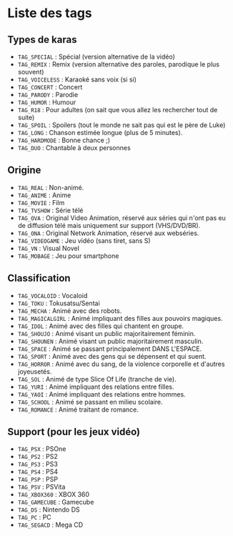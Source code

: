 # Liste des tags

## Types de karas

- `TAG_SPECIAL` : Spécial (version alternative de la vidéo)
- `TAG_REMIX` : Remix (version alternative des paroles, parodique le plus souvent)
- `TAG_VOICELESS` : Karaoké sans voix (si si)
- `TAG_CONCERT` : Concert
- `TAG_PARODY` : Parodie
- `TAG_HUMOR` : Humour
- `TAG_R18` : Pour adultes (on sait que vous allez les rechercher tout de suite)
- `TAG_SPOIL` : Spoilers (tout le monde ne sait pas qui est le père de Luke)
- `TAG_LONG` : Chanson estimée longue (plus de 5 minutes).
- `TAG_HARDMODE` : Bonne chance ;)
- `TAG_DUO` : Chantable à deux personnes

## Origine

- `TAG_REAL` : Non-animé.
- `TAG_ANIME` : Anime
- `TAG_MOVIE` : Film
- `TAG_TVSHOW` : Série télé
- `TAG_OVA` : Original Video Animation, réservé aux séries qui n'ont pas eu de diffusion télé mais uniquement sur support (VHS/DVD/BR).
- `TAG_ONA` : Original Network Animation, réservé aux webséries.
- `TAG_VIDEOGAME` : Jeu vidéo (sans tiret, sans S)
- `TAG_VN` : Visual Novel
- `TAG_MOBAGE` : Jeu pour smartphone

## Classification

- `TAG_VOCALOID` : Vocaloid
- `TAG_TOKU` : Tokusatsu/Sentai
- `TAG_MECHA` : Animé avec des robots.
- `TAG_MAGICALGIRL` : Animé impliquant des filles aux pouvoirs magiques.
- `TAG_IDOL` : Animé avec des filles qui chantent en groupe.
- `TAG_SHOUJO` : Animé visant un public majoritairement féminin.
- `TAG_SHOUNEN` : Animé visant un public majoritairement masculin.
- `TAG_SPACE` : Animé se passant principalement DANS L'ESPACE.
- `TAG_SPORT` : Animé avec des gens qui se dépensent et qui suent.
- `TAG_HORROR` : Animé avec du sang, de la violence corporelle et d'autres joyeusetés.
- `TAG_SOL` : Animé de type Slice Of Life (tranche de vie).
- `TAG_YURI` : Animé impliquant des relations entre filles.
- `TAG_YAOI` : Animé impliquant des relations entre hommes.
- `TAG_SCHOOL` : Animé se passant en milieu scolaire.
- `TAG_ROMANCE` : Animé traitant de romance.

## Support (pour les jeux vidéo)

- `TAG_PSX` : PSOne
- `TAG_PS2` : PS2
- `TAG_PS3` : PS3
- `TAG_PS4` : PS4
- `TAG_PSP` : PSP
- `TAG_PSV` : PSVita
- `TAG_XBOX360` : XBOX 360
- `TAG_GAMECUBE` : Gamecube
- `TAG_DS` : Nintendo DS
- `TAG_PC` : PC
- `TAG_SEGACD` : Mega CD